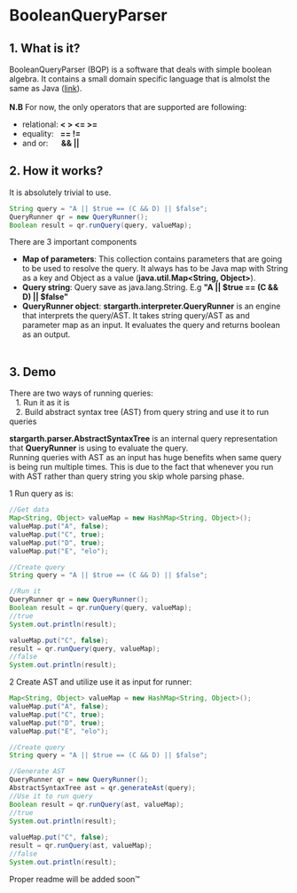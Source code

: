 # BooleanQueryParser

## 1. What is it?

BooleanQueryParser (BQP) is a software that deals with simple boolean algebra.
It contains a small domain specific language that is almolst the same as Java ([link](https://introcs.cs.princeton.edu/java/11precedence/)).<br/><br/>
**N.B** For now, the only operators that are supported are following:
- relational:&nbsp;**< > <= >=** 
- equality:&nbsp;&nbsp;&nbsp;**== !=**
- and or: &nbsp;&nbsp;&nbsp;&nbsp;&nbsp;**&& ||**

## 2. How it works?
It is absolutely trivial to use. 
```java
String query = "A || $true == (C && D) || $false";
QueryRunner qr = new QueryRunner();
Boolean result = qr.runQuery(query, valueMap);
```
There are 3 important components
- **Map of parameters**: This collection contains parameters that are going to be used to resolve the query. It always has to be Java map with String as a key and Object as a value (**java.util.Map<String, Object>**).
- **Query string**: Query save as java.lang.String. E.g **"A || $true == (C && D) || $false"**
- **QueryRunner object**: **stargarth.interpreter.QueryRunner** is an engine that interprets the query/AST. It takes string query/AST as and parameter map as an input. It evaluates the query and returns boolean as an output.<br/><br/>

## 3. Demo
There are two ways of running queries:
<br/>&nbsp;&nbsp;&nbsp;1. Run it as it is
<br/>&nbsp;&nbsp;&nbsp;2. Build abstract syntax tree (AST) from query string and use it to run queries

**stargarth.parser.AbstractSyntaxTree** is an internal query representation that **QueryRunner** is using to evaluate the query.<br/>
Running queries with AST as an input has huge benefits when same query is being run multiple times. This is due to the fact that whenever you run with AST rather than query string you skip whole parsing phase. 

1 Run query as is:
```java
//Get data
Map<String, Object> valueMap = new HashMap<String, Object>();
valueMap.put("A", false);
valueMap.put("C", true);
valueMap.put("D", true);
valueMap.put("E", "elo");

//Create query
String query = "A || $true == (C && D) || $false";

//Run it
QueryRunner qr = new QueryRunner();
Boolean result = qr.runQuery(query, valueMap);
//true
System.out.println(result);

valueMap.put("C", false);
result = qr.runQuery(query, valueMap);
//false
System.out.println(result);
```
2 Create AST and utilize use it as input for runner:
```java
Map<String, Object> valueMap = new HashMap<String, Object>();
valueMap.put("A", false);
valueMap.put("C", true);
valueMap.put("D", true);
valueMap.put("E", "elo");

//Create query
String query = "A || $true == (C && D) || $false";

//Generate AST
QueryRunner qr = new QueryRunner();
AbstractSyntaxTree ast = qr.generateAst(query);
//Use it to run query
Boolean result = qr.runQuery(ast, valueMap);
//true
System.out.println(result);
		
valueMap.put("C", false);
result = qr.runQuery(ast, valueMap);
//false
System.out.println(result);

```


Proper readme will be added soon™
